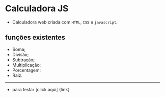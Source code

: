 # Calculadora JS

- Calculadora web criada com `HTML`, `CSS` e `javascript`.

## funções existentes 

- Soma;
- Divisão;
- Subtração;
- Multiplicação;
- Porcentagem;
- Raiz.

---

- para testar [click aqui] {link}